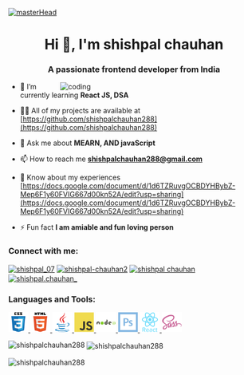   [![masterHead](https://miro.medium.com/max/1400/0*enrI7BXUzwJEomlq.gif)](https://shishpalchauhan288.io) 
<h1 align="center">Hi 👋, I'm shishpal chauhan</h1>
<h3 align="center">A passionate frontend developer from India</h3>

<img align="right" alt="coding" width="400" src="https://media.tenor.com/flflC6GFzO8AAAAM/sultan-alrefaei-programmer.gif">



- 🌱 I’m currently learning **React JS, DSA**

- 👨‍💻 All of my projects are available at [https://github.com/shishpalchauhan288](https://github.com/shishpalchauhan288)

- 💬 Ask me about **MEARN, AND javaScript**

- 📫 How to reach me **shishpalchauhan288@gmail.com**

- 📄 Know about my experiences [https://docs.google.com/document/d/1d6TZRuvgOCBDYHBybZ-Mep6F1y60FVIG667d00kn52A/edit?usp=sharing](https://docs.google.com/document/d/1d6TZRuvgOCBDYHBybZ-Mep6F1y60FVIG667d00kn52A/edit?usp=sharing)

- ⚡ Fun fact **I am amiable and fun loving person**


<h3 align="left">Connect with me:</h3>
<p align="left">
<a href="https://twitter.com/shishpal_07" target="blank"><img align="center" src="https://raw.githubusercontent.com/rahuldkjain/github-profile-readme-generator/master/src/images/icons/Social/twitter.svg" alt="shishpal_07" height="30" width="40" /></a>
<a href="https://linkedin.com/in/shishpal-chauhan2" target="blank"><img align="center" src="https://raw.githubusercontent.com/rahuldkjain/github-profile-readme-generator/master/src/images/icons/Social/linked-in-alt.svg" alt="shishpal-chauhan2" height="30" width="40" /></a>
<a href="https://fb.com/shishpal chauhan" target="blank"><img align="center" src="https://raw.githubusercontent.com/rahuldkjain/github-profile-readme-generator/master/src/images/icons/Social/facebook.svg" alt="shishpal chauhan" height="30" width="40" /></a>
<a href="https://instagram.com/shishpal.chauhan_" target="blank"><img align="center" src="https://raw.githubusercontent.com/rahuldkjain/github-profile-readme-generator/master/src/images/icons/Social/instagram.svg" alt="shishpal.chauhan_" height="30" width="40" /></a>
</p>

<h3 align="left">Languages and Tools:</h3>
<p align="left"> <a href="https://www.w3schools.com/css/" target="_blank" rel="noreferrer"> <img src="https://raw.githubusercontent.com/devicons/devicon/master/icons/css3/css3-original-wordmark.svg" alt="css3" width="40" height="40"/> </a> <a href="https://www.w3.org/html/" target="_blank" rel="noreferrer"> <img src="https://raw.githubusercontent.com/devicons/devicon/master/icons/html5/html5-original-wordmark.svg" alt="html5" width="40" height="40"/> </a> <a href="https://www.java.com" target="_blank" rel="noreferrer"> <img src="https://raw.githubusercontent.com/devicons/devicon/master/icons/java/java-original.svg" alt="java" width="40" height="40"/> </a> <a href="https://developer.mozilla.org/en-US/docs/Web/JavaScript" target="_blank" rel="noreferrer"> <img src="https://raw.githubusercontent.com/devicons/devicon/master/icons/javascript/javascript-original.svg" alt="javascript" width="40" height="40"/> </a> <a href="https://nodejs.org" target="_blank" rel="noreferrer"> <img src="https://raw.githubusercontent.com/devicons/devicon/master/icons/nodejs/nodejs-original-wordmark.svg" alt="nodejs" width="40" height="40"/> </a> <a href="https://www.photoshop.com/en" target="_blank" rel="noreferrer"> <img src="https://raw.githubusercontent.com/devicons/devicon/master/icons/photoshop/photoshop-line.svg" alt="photoshop" width="40" height="40"/> </a> <a href="https://reactjs.org/" target="_blank" rel="noreferrer"> <img src="https://raw.githubusercontent.com/devicons/devicon/master/icons/react/react-original-wordmark.svg" alt="react" width="40" height="40"/> </a> <a href="https://sass-lang.com" target="_blank" rel="noreferrer"> <img src="https://raw.githubusercontent.com/devicons/devicon/master/icons/sass/sass-original.svg" alt="sass" width="40" height="40"/> </a> </p>

<p><img align="left" src="https://github-readme-stats.vercel.app/api/top-langs?username=shishpalchauhan288&show_icons=true&locale=en&layout=compact" alt="shishpalchauhan288" /></p>

<p>&nbsp;<img align="center" src="https://github-readme-stats.vercel.app/api?username=shishpalchauhan288&show_icons=true&locale=en" alt="shishpalchauhan288" /></p>

<p><img align="center" src="https://github-readme-streak-stats.herokuapp.com/?user=shishpalchauhan288&" alt="shishpalchauhan288" /></p>
